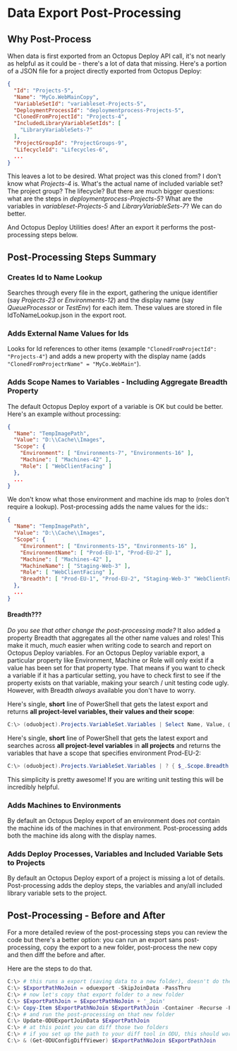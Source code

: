 
# Data Export Post-Processing

## Why Post-Process
When data is first exported from an Octopus Deploy API call, it's not nearly as helpful as it could be - there's a lot of data that missing.  Here's a portion of a JSON file for a project directly exported from Octopus Deploy:

```JSON
{
  "Id": "Projects-5",
  "Name": "MyCo.WebMainCopy",
  "VariableSetId": "variableset-Projects-5",
  "DeploymentProcessId": "deploymentprocess-Projects-5",
  "ClonedFromProjectId": "Projects-4",
  "IncludedLibraryVariableSetIds": [
    "LibraryVariableSets-7"
  ],
  "ProjectGroupId": "ProjectGroups-9",
  "LifecycleId": "Lifecycles-6",
  ...
}
```

This leaves a lot to be desired.  What project was this cloned from?  I don't know what *Projects-4* is.  What's the actual name of included variable set?  The project group?  The lifecycle?  But there are much bigger questions: what are the steps in *deploymentprocess-Projects-5*?  What are the variables in *variableset-Projects-5* and *LibraryVariableSets-7*?  We can do better.

And Octopus Deploy Utilities does!  After an export it performs the post-processing steps below.

## Post-Processing Steps Summary

### Creates Id to Name Lookup
Searches through every file in the export, gathering the unique identifier (say *Projects-23* or *Environments-12*) and the display name (say *QueueProcessor* or *TestEnv*) for each item.  These values are stored in file IdToNameLookup.json in the export root.

### Adds External Name Values for Ids
Looks for Id references to other items (example `"ClonedFromProjectId": "Projects-4"`) and adds a new property with the display name (adds `"ClonedFromProjectrName" = "MyCo.WebMain"`).

### Adds Scope Names to Variables - Including Aggregate Breadth Property
The default Octopus Deploy export of a variable is OK but could be better.  Here's an example without processing:
```JSON
{
  "Name": "TempImagePath",
  "Value": "D:\\Cache\\Images",
  "Scope": {
    "Environment": [ "Environments-7", "Environments-16" ],
    "Machine": [ "Machines-42" ],
    "Role": [ "WebClientFacing" ]
  },
  ...
}
```

We don't know what those environment and machine ids map to (roles don't require a lookup).  Post-processing adds the name values for the ids::

```JSON
{
  "Name": "TempImagePath",
  "Value": "D:\\Cache\\Images",
  "Scope": {
    "Environment": [ "Environments-15", "Environments-16" ],
    "EnvironmentName": [ "Prod-EU-1", "Prod-EU-2" ],
    "Machine": [ "Machines-42" ],
    "MachineName": [ "Staging-Web-3" ],
    "Role": [ "WebClientFacing" ],
    "Breadth": [ "Prod-EU-1", "Prod-EU-2", "Staging-Web-3" "WebClientFacing", ]
  },
  ...
}
```

#### Breadth???
*Do you see that other change the post-processing made?*  It also added a property Breadth that aggregates all the other name values and roles!  This make it much, *much* easier when writing code to search and report on Octopus Deploy variables.  For an Octopus Deploy variable export, a particular property like Environment, Machine or Role will only exist if a value has been set for that property type.  That means if you want to check a variable if it has a particular setting, you have to check first to see if the property exists on that variable, making your search / unit testing code ugly.  However, with Breadth *always* available you don't have to worry.

Here's single, **short** line of PowerShell that gets the latest export and returns **all project-level variables, their values and their scope**:
```PowerShell
C:\> (oduobject).Projects.VariableSet.Variables | Select Name, Value, @{n='Scope'; e = { $_.Scope.Breadth } }
```

Here's single, **short** line of PowerShell that gets the latest export and searches across **all project-level variables** in **all projects** and returns the variables that have a scope that specifies environment Prod-EU-2:
```PowerShell
C:\> (oduobject).Projects.VariableSet.Variables | ? { $_.Scope.Breadth -contains 'Prod-EU-2' }
```
This simplicity is pretty awesome!  If you are writing unit testing this will be incredibly helpful.


### Adds Machines to Environments
By default an Octopus Deploy export of an environment does *not* contain the machine ids of the machines in that environment.  Post-processing adds both the machine ids along with the display names.


### Adds Deploy Processes, Variables and Included Variable Sets to Projects
By default an Octopus Deploy export of a project is missing a lot of details.  Post-processing adds the deploy steps, the variables and any/all included library variable sets to the project.


## Post-Processing - Before and After
For a more detailed review of the post-processing steps you can review the code but there's a better option: you can run an export sans post-processing, copy the export to a new folder, post-process the new copy and then diff the before and after.

Here are the steps to do that.

```PowerShell
C:\> # this runs a export (saving data to a new folder), doesn't do the post-processing on it and returns the path of the export
C:\> $ExportPathNoJoin = oduexport -SkipJoinData -PassThru
C:\> # now let's copy that export folder to a new folder
C:\> $ExportPathJoin = $ExportPathNoJoin + '_Join' 
C:\> Copy-Item $ExportPathNoJoin $ExportPathJoin -Container -Recurse -Force
C:\> # and run the post-processing on that new folder
C:\> Update-ODUExportJoinData $ExportPathJoin
C:\> # at this point you can diff those two folders
C:\> # if you set up the path to your diff tool in ODU, this should work:
C:\> & (Get-ODUConfigDiffViewer) $ExportPathNoJoin $ExportPathJoin
```
